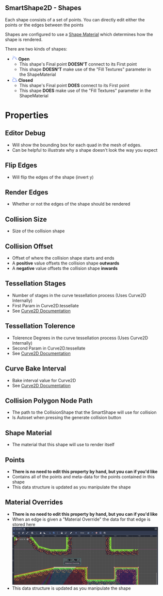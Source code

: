 SmartShape2D - Shapes
---

Each shape consists of a set of points.
You can directly edit either the points or the edges between the points

Shapes are configured to use a [Shape Material]( ./Resources.md#ShapeMaterial )
which determines how the shape is rendered.

There are two kinds of shapes:
- ![OpenShapeImg]( ./../assets/open_shape.png  ) **Open**
  - This shape's Final point **DOESN'T** connect to its First point
  - This shape **DOESN'T** make use of the "Fill Textures" parameter in the ShapeMaterial
- ![ClosedShapeImg]( ./../assets/closed_shape.png  ) **Closed**
  - This shape's Final point **DOES** connect to its First point
  - This shape **DOES** make use of the "Fill Textures" parameter in the ShapeMaterial

# Properties
## Editor Debug
- Will show the bounding box for each quad in the mesh of edges.
- Can be helpful to illustrate why a shape doesn't look the way you expect
## Flip Edges
- Will flip the edges of the shape (invert y)
## Render Edges
- Whether or not the edges of the shape should be rendered
## Collision Size
- Size of the collision shape
## Collision Offset
- Offset of where the collision shape starts and ends
- A **positive** value offsets the collision shape **outwards**
- A **negative** value offsets the collision shape **inwards**
## Tessellation Stages
- Number of stages in the curve tessellation process (Uses Curve2D Internally)
- First Param in Curve2D.tessellate
- See [Curve2D Documentation](https://docs.godotengine.org/en/3.2/classes/class_curve2d.html#class-curve2d-method-tessellate)
## Tessellation Tolerence
- Tolerence Degrees in the curve tessellation process (Uses Curve2D Internally)
- Second Param in Curve2D.tessellate
- See [Curve2D Documentation](https://docs.godotengine.org/en/3.2/classes/class_curve2d.html#class-curve2d-method-tessellate)
## Curve Bake Interval
- Bake interval value for Curve2D
- See [Curve2D Documentation](https://docs.godotengine.org/en/3.2/classes/class_curve2d.html#class-curve2d-property-bake-interval)
## Collision Polygon Node Path
- The path to the CollisionShape that the SmartShape will use for collision
- Is Autoset when pressing the generate collision button
## Shape Material
- The material that this shape will use to render itself
## Points
- **There is no need to edit this property by hand, but you can if you'd like**
- Contains all of the points and meta-data for the points contained in this shape
- This data structure is updated as you manipulate the shape
## Material Overrides
- **There is no need to edit this property by hand, but you can if you'd like**
- When an edge is given a "Material Override" the data for that edge is stored here
![EdgeData Popup]( ./imgs/EdgeEdit-MaterialOverride.png )
- This data structure is updated as you manipulate the shape

